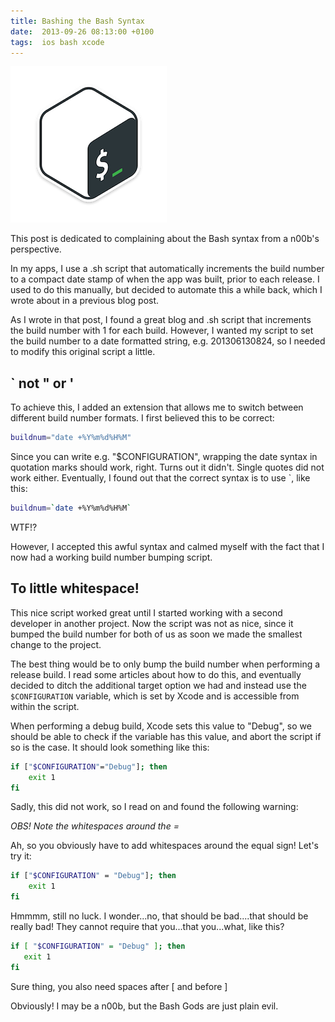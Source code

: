 ```yaml
---
title: Bashing the Bash Syntax
date:  2013-09-26 08:13:00 +0100
tags:  ios bash xcode
---
```


![Bash icon](/assets/blog/2013-09-26-bash.png)

This post is dedicated to complaining about the Bash syntax from a n00b's perspective.

In my apps, I use a .sh script that automatically increments the build number to
a compact date stamp of when the app was built, prior to each release. I used to
do this manually, but decided to automate this a while back, which I wrote about
in a previous blog post.

As I wrote in that post, I found a great blog and .sh script that increments the
build number with 1 for each build. However, I wanted my script to set the build
number to a date formatted string, e.g. 201306130824, so I needed to modify this
original script a little.


## ` not " or '

To achieve this, I added an extension that allows me to switch between different
build number formats. I first believed this to be correct:

```sh
buildnum="date +%Y%m%d%H%M"
```

Since you can write e.g. "$CONFIGURATION", wrapping the date syntax in quotation
marks should work, right. Turns out it didn't. Single quotes did not work either.
Eventually, I found out that the correct syntax is to use `, like this:

```sh
buildnum=`date +%Y%m%d%H%M`
```

WTF!?

However, I accepted this awful syntax and calmed myself with the fact that I now
had a working build number bumping script.


## To little whitespace!

This nice script worked great until I started working with a second developer in
another project. Now the script was not as nice, since it bumped the build number
for both of us as soon we made the smallest change to the project.

The best thing would be to only bump the build number when performing a release
build. I read some articles about how to do this, and eventually decided to ditch
the additional target option we had and instead use the `$CONFIGURATION` variable,
which is set by Xcode and is accessible from within the script.

When performing a debug build, Xcode sets this value to "Debug", so we should be
able to check if the variable has this value, and abort the script if so is the
case. It should look something like this:


```sh
if ["$CONFIGURATION"="Debug"]; then
    exit 1
fi
```

Sadly, this did not work, so I read on and found the following warning:

*OBS! Note the whitespaces around the =*

Ah, so you obviously have to add whitespaces around the equal sign! Let's try it:

```sh
if ["$CONFIGURATION" = "Debug"]; then
    exit 1
fi
```

Hmmmm, still no luck. I wonder...no, that should be bad....that should be really
bad! They cannot require that you...that you...what, like this?

```sh
if [ "$CONFIGURATION" = "Debug" ]; then
   exit 1
fi
```

Sure thing, you also need spaces after [ and before ]

Obviously! I may be a n00b, but the Bash Gods are just plain evil.